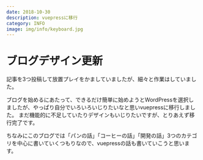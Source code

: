 ```yaml
---
date: 2018-10-30
description: vuepressに移行
category: INFO
image: img/info/keyboard.jpg
---
```


# ブログデザイン更新

記事を3つ投稿して放置プレイをかましていましたが、細々と作業はしていました。

ブログを始めるにあたって、できるだけ簡単に始めようとWordPressを選択しましたが、やっぱり自分でいろいろいじりたいなと思いvuepressに移行しました。
まだ機能的に不足していたりデザインもいじりたいですが、とりあえず移行完了です。

ちなみにこのブログでは「パンの話」「コーヒーの話」「開発の話」3つのカテゴリを中心に書いていくつもりなので、vuepressの話も書いていこうと思います。
